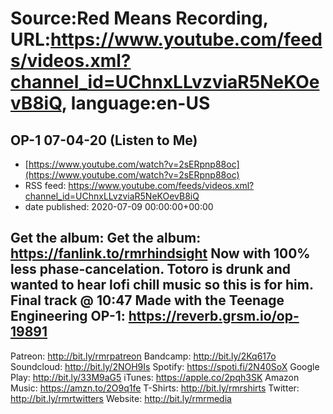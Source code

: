 # Source:Red Means Recording, URL:https://www.youtube.com/feeds/videos.xml?channel_id=UChnxLLvzviaR5NeKOevB8iQ, language:en-US

## OP-1 07-04-20 (Listen to Me)
 - [https://www.youtube.com/watch?v=2sERpnp88oc](https://www.youtube.com/watch?v=2sERpnp88oc)
 - RSS feed: https://www.youtube.com/feeds/videos.xml?channel_id=UChnxLLvzviaR5NeKOevB8iQ
 - date published: 2020-07-09 00:00:00+00:00

Get the album: Get the album: https://fanlink.to/rmrhindsight
Now with 100% less phase-cancelation. Totoro is drunk and wanted to hear lofi chill music so this is for him. Final track @ 10:47
Made with the Teenage Engineering OP-1: https://reverb.grsm.io/op-19891
------------------------------------
Patreon: http://bit.ly/rmrpatreon
Bandcamp: http://bit.ly/2Kq617o
Soundcloud: http://bit.ly/2NOH9Is
Spotify: https://spoti.fi/2N40SoX
Google Play: http://bit.ly/33M9aG5
iTunes: https://apple.co/2pqh3SK
Amazon Music: https://amzn.to/2O9q1fe
T-Shirts: http://bit.ly/rmrshirts
Twitter: http://bit.ly/rmrtwitters
Website: http://bit.ly/rmrmedia


